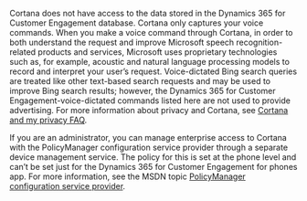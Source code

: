 Cortana does not have access to the data stored in the Dynamics 365 for Customer Engagement database. Cortana only captures your voice commands. When you make a voice command through Cortana, in order to both understand the request and improve Microsoft speech recognition-related products and services, Microsoft uses proprietary technologies such as, for example, acoustic and natural language processing models to record and interpret your user’s request. Voice-dictated Bing search queries are treated like other text-based search requests and may be used to improve Bing search results; however, the Dynamics 365 for Customer Engagement-voice-dictated commands listed here are not used to provide advertising. For more information about privacy and Cortana, see [Cortana and my privacy FAQ](http://www.windowsphone.com/en-us/how-to/wp8/cortana/cortana-and-my-privacy-faq).  
  
 If you are an administrator, you can manage enterprise access to Cortana with the PolicyManager configuration service provider through a separate device management service. The policy for this is set at the phone level and can’t be set just for the Dynamics 365 for Customer Engagement for phones app. For more information, see the MSDN topic [PolicyManager configuration service provider](https://msdn.microsoft.com/library/dn499739.aspx).